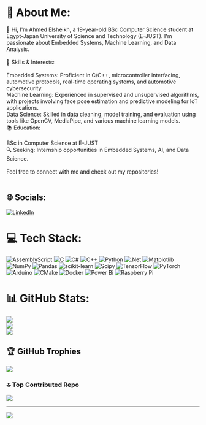 # 💫 About Me:
👋 Hi, I'm Ahmed Elsheikh, a 19-year-old BSc Computer Science student at Egypt-Japan University of Science and Technology (E-JUST). I'm passionate about Embedded Systems, Machine Learning, and Data Analysis.<br><br>🔧 Skills & Interests:<br><br>Embedded Systems: Proficient in C/C++, microcontroller interfacing, automotive protocols, real-time operating systems, and automotive cybersecurity.<br>Machine Learning: Experienced in supervised and unsupervised algorithms, with projects involving face pose estimation and predictive modeling for IoT applications.<br>Data Science: Skilled in data cleaning, model training, and evaluation using tools like OpenCV, MediaPipe, and various machine learning models.<br>📚 Education:<br><br>BSc in Computer Science at E-JUST<br>🔍 Seeking: Internship opportunities in Embedded Systems, AI, and Data Science.<br><br>Feel free to connect with me and check out my repositories!<br><br>


## 🌐 Socials:
[![LinkedIn](https://img.shields.io/badge/LinkedIn-%230077B5.svg?logo=linkedin&logoColor=white)](https://linkedin.com/in/https://www.linkedin.com/in/ahmed-el-sheikh-8174b7282/) 

# 💻 Tech Stack:
![AssemblyScript](https://img.shields.io/badge/assembly%20script-%23000000.svg?style=plastic&logo=assemblyscript&logoColor=white) ![C](https://img.shields.io/badge/c-%2300599C.svg?style=plastic&logo=c&logoColor=white) ![C#](https://img.shields.io/badge/c%23-%23239120.svg?style=plastic&logo=csharp&logoColor=white) ![C++](https://img.shields.io/badge/c++-%2300599C.svg?style=plastic&logo=c%2B%2B&logoColor=white) ![Python](https://img.shields.io/badge/python-3670A0?style=plastic&logo=python&logoColor=ffdd54) ![.Net](https://img.shields.io/badge/.NET-5C2D91?style=plastic&logo=.net&logoColor=white) ![Matplotlib](https://img.shields.io/badge/Matplotlib-%23ffffff.svg?style=plastic&logo=Matplotlib&logoColor=black) ![NumPy](https://img.shields.io/badge/numpy-%23013243.svg?style=plastic&logo=numpy&logoColor=white) ![Pandas](https://img.shields.io/badge/pandas-%23150458.svg?style=plastic&logo=pandas&logoColor=white) ![scikit-learn](https://img.shields.io/badge/scikit--learn-%23F7931E.svg?style=plastic&logo=scikit-learn&logoColor=white) ![Scipy](https://img.shields.io/badge/SciPy-%230C55A5.svg?style=plastic&logo=scipy&logoColor=%white) ![TensorFlow](https://img.shields.io/badge/TensorFlow-%23FF6F00.svg?style=plastic&logo=TensorFlow&logoColor=white) ![PyTorch](https://img.shields.io/badge/PyTorch-%23EE4C2C.svg?style=plastic&logo=PyTorch&logoColor=white) ![Arduino](https://img.shields.io/badge/-Arduino-00979D?style=plastic&logo=Arduino&logoColor=white) ![CMake](https://img.shields.io/badge/CMake-%23008FBA.svg?style=plastic&logo=cmake&logoColor=white) ![Docker](https://img.shields.io/badge/docker-%230db7ed.svg?style=plastic&logo=docker&logoColor=white) ![Power Bi](https://img.shields.io/badge/power_bi-F2C811?style=plastic&logo=powerbi&logoColor=black) ![Raspberry Pi](https://img.shields.io/badge/-RaspberryPi-C51A4A?style=plastic&logo=Raspberry-Pi)
# 📊 GitHub Stats:
![](https://github-readme-stats.vercel.app/api?username=ahmedvini&theme=dark&hide_border=false&include_all_commits=true&count_private=true)<br/>
![](https://github-readme-streak-stats.herokuapp.com/?user=ahmedvini&theme=dark&hide_border=false)<br/>
![](https://github-readme-stats.vercel.app/api/top-langs/?username=ahmedvini&theme=dark&hide_border=false&include_all_commits=true&count_private=true&layout=compact)

## 🏆 GitHub Trophies
![](https://github-profile-trophy.vercel.app/?username=ahmedvini&theme=radical&no-frame=false&no-bg=true&margin-w=4)

### 🔝 Top Contributed Repo
![](https://github-contributor-stats.vercel.app/api?username=ahmedvini&limit=5&theme=dark&combine_all_yearly_contributions=true)

---
[![](https://visitcount.itsvg.in/api?id=ahmedvini&icon=0&color=0)](https://visitcount.itsvg.in)

<!-- Proudly created with GPRM ( https://gprm.itsvg.in ) -->
